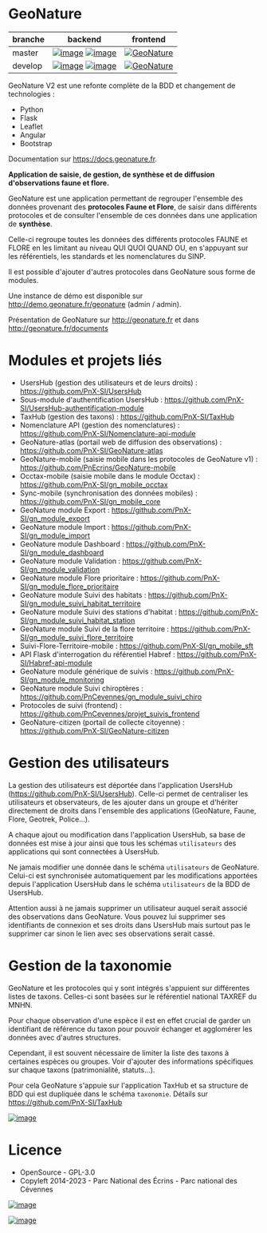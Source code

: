 GeoNature
=========

| branche | backend | frontend |
|---|---|---|
| master | [![image](https://github.com/PnX-SI/GeoNature/actions/workflows/pytest.yml/badge.svg?branch=master)](https://github.com/PnX-SI/GeoNature/actions/workflows/pytest.yml) [![image](https://codecov.io/gh/PnX-SI/GeoNature/branch/master/graph/badge.svg?token=L4T1TZIX9Z)](https://codecov.io/gh/PnX-SI/GeoNature) | [![GeoNature](https://img.shields.io/endpoint?url=https://dashboard.cypress.io/badge/simple/r36uo2/master&style=flat)](https://dashboard.cypress.io/projects/r36uo2/runs) |
| develop | [![image](https://github.com/PnX-SI/GeoNature/actions/workflows/pytest.yml/badge.svg?branch=develop)](https://github.com/PnX-SI/GeoNature/actions/workflows/pytest.yml) [![image](https://codecov.io/gh/PnX-SI/GeoNature/branch/develop/graph/badge.svg?token=L4T1TZIX9Z)](https://codecov.io/gh/PnX-SI/GeoNature) | [![GeoNature](https://img.shields.io/endpoint?url=https://dashboard.cypress.io/badge/simple/r36uo2/develop&style=flat)](https://dashboard.cypress.io/projects/r36uo2/runs) |

GeoNature V2 est une refonte complète de la BDD et changement de
technologies :

- Python
- Flask
- Leaflet
- Angular
- Bootstrap

Documentation sur <https://docs.geonature.fr>.

**Application de saisie, de gestion, de synthèse et de diffusion
d\'observations faune et flore.**

GeoNature est une application permettant de regrouper l\'ensemble des
données provenant des **protocoles Faune et Flore**, de saisir dans
différents protocoles et de consulter l\'ensemble de ces données dans
une application de **synthèse**.

Celle-ci regroupe toutes les données des différents protocoles FAUNE et
FLORE en les limitant au niveau QUI QUOI QUAND OU, en s\'appuyant sur
les référentiels, les standards et les nomenclatures du SINP.

Il est possible d\'ajouter d\'autres protocoles dans GeoNature sous
forme de modules.

Une instance de démo est disponible sur
<http://demo.geonature.fr/geonature> (admin / admin).

Présentation de GeoNature sur <http://geonature.fr> et dans
<http://geonature.fr/documents>

Modules et projets liés
=======================

-   UsersHub (gestion des utilisateurs et de leurs droits) :
    <https://github.com/PnX-SI/UsersHub>
-   Sous-module d\'authentification UsersHub :
    <https://github.com/PnX-SI/UsersHub-authentification-module>
-   TaxHub (gestion des taxons) : <https://github.com/PnX-SI/TaxHub>
-   Nomenclature API (gestion des nomenclatures) :
    <https://github.com/PnX-SI/Nomenclature-api-module>
-   GeoNature-atlas (portail web de diffusion des observations) :
    <https://github.com/PnX-SI/GeoNature-atlas>
-   GeoNature-mobile (saisie mobile dans les protocoles de GeoNature v1)
    : <https://github.com/PnEcrins/GeoNature-mobile>
-   Occtax-mobile (saisie mobile dans le module Occtax) :
    <https://github.com/PnX-SI/gn_mobile_occtax>
-   Sync-mobile (synchronisation des données mobiles) :
    <https://github.com/PnX-SI/gn_mobile_core>
-   GeoNature module Export :
    <https://github.com/PnX-SI/gn_module_export>
-   GeoNature module Import :
    <https://github.com/PnX-SI/gn_module_import>
-   GeoNature module Dashboard :
    <https://github.com/PnX-SI/gn_module_dashboard>
-   GeoNature module Validation :
    <https://github.com/PnX-SI/gn_module_validation>
-   GeoNature module Flore prioritaire :
    <https://github.com/PnX-SI/gn_module_flore_prioritaire>
-   GeoNature module Suivi des habitats :
    <https://github.com/PnX-SI/gn_module_suivi_habitat_territoire>
-   GeoNature module Suivi des stations d\'habitat :
    <https://github.com/PnX-SI/gn_module_suivi_habitat_station>
-   GeoNature module Suivi de la flore territoire :
    <https://github.com/PnX-SI/gn_module_suivi_flore_territoire>
-   Suivi-Flore-Territoire-mobile :
    <https://github.com/PnX-SI/gn_mobile_sft>
-   API Flask d\'interrogation du référentiel Habref :
    <https://github.com/PnX-SI/Habref-api-module>
-   GeoNature module générique de suivis :
    <https://github.com/PnX-SI/gn_module_monitoring>
-   GeoNature module Suivi chiroptères :
    <https://github.com/PnCevennes/gn_module_suivi_chiro>
-   Protocoles de suivi (frontend) :
    <https://github.com/PnCevennes/projet_suivis_frontend>
-   GeoNature-citizen (portail de collecte citoyenne) :
    <https://github.com/PnX-SI/GeoNature-citizen>

Gestion des utilisateurs
========================

La gestion des utilisateurs est déportée dans l\'application UsersHub
(<https://github.com/PnX-SI/UsersHub>). Celle-ci permet de centraliser
les utilisateurs et observateurs, de les ajouter dans un groupe et
d\'hériter directement de droits dans l\'ensemble des applications
(GeoNature, Faune, Flore, Geotrek, Police\...).

A chaque ajout ou modification dans l\'application UsersHub, sa base de
données est mise à jour ainsi que tous les schémas `utilisateurs` des
applications qui sont connectées à UsersHub.

Ne jamais modifier une donnée dans le schéma `utilisateurs` de
GeoNature. Celui-ci est synchronisée automatiquement par les
modifications apportées depuis l\'application UsersHub dans le schéma
`utilisateurs` de la BDD de UsersHub.

Attention aussi à ne jamais supprimer un utilisateur auquel serait
associé des observations dans GeoNature. Vous pouvez lui supprimer ses
identifiants de connexion et ses droits dans UsersHub mais surtout pas
le supprimer car sinon le lien avec ses observations serait cassé.

Gestion de la taxonomie
=======================

GeoNature et les protocoles qui y sont intégrés s\'appuient sur
différentes listes de taxons. Celles-ci sont basées sur le référentiel
national TAXREF du MNHN.

Pour chaque observation d\'une espèce il est en effet crucial de garder
un identifiant de référence du taxon pour pouvoir échanger et agglomérer
les données avec d\'autres structures.

Cependant, il est souvent nécessaire de limiter la liste des taxons à
certaines espèces ou groupes. Voir d\'ajouter des informations
spécifiques sur chaque taxons (patrimonialité, statuts\...).

Pour cela GeoNature s\'appuie sur l\'application TaxHub et sa structure
de BDD qui est dupliquée dans le schéma `taxonomie`. Détails sur
<https://github.com/PnX-SI/TaxHub>

[![image](https://geonature.fr/documents/logo-geonature.jpg)](https://geonature.fr)

Licence
=======

-   OpenSource - GPL-3.0
-   Copyleft 2014-2023 - Parc National des Écrins - Parc national des
    Cévennes

[![image](https://geonature.fr/img/logo-pne.jpg)](https://www.ecrins-parcnational.fr)

[![image](https://geonature.fr/img/logo-pnc.jpg)](https://www.cevennes-parcnational.fr)
